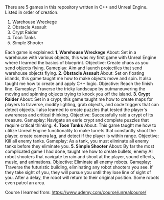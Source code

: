 There are 5 games in this repository written in C++ and Unreal Engine. Listed in order of creation.
1. Warehouse Wreckege
2. Obstacle Assault
3. Crypt Raider
4. Toon Tanks
5. Simple Shooter


Each game is explained:
**1. Warehouse Wreckege**
About: Set in a warehouse with various objects, this was my first game with Unreal Engine where I learned the basics of blueprint.
Objective: Create chaos as you send objects flying.
Gameplay: Aim and launch projectiles that send warehouse objects flying.
**2. Obstacle Assault**
About: Set on floating islands, this game taught me how to make objects move and spin. It also taught me how to create and apply C++ logic.
Objective: Reach the finish line.
Gameplay: Traverse the tricky landscape by outmaneuvering the moving and spinning objects trying to knock you off the island.
**3. Crypt Raider**
About: Set in a crypt, this game taught me how to create maps for players to traverse, modify lighting, grab objects, and code triggers that can detect objects. I also learned to create puzzles that tested the player's awareness and critical thinking.
Objective: Successfully raid a crypt of its treasure.
Gameplay: Navigate an eerie crypt and complete puzzles that require critical thinking.
**4. Toon Tanks**
About: This game taught me how to utilize Unreal Engine functionality to make turrets that constantly shoot the player, create camera lag, and detect if the player is within range.
Objective: Kill all enemy tanks.
Gameplay: As a tank, you must eliminate all enemy tanks before they eliminate you.
**5. Simple Shooter**
About: By far the most complicated game I had done, taught me how to create bullets, enemy AI robot shooters that navigate terrain and shoot at the player, sound effects, music, and animations.
Objective: Eliminate all enemy robots.
Gameplay: Traverse the futuristic building, eliminating any robot shooters you see. If they take sight of you, they will pursue you until they lose line of sight of you. After a delay, the robot will return to their original position. Some robots even patrol an area.





Course I learned from: https://www.udemy.com/course/unrealcourse/

